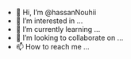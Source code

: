 - 👋 Hi, I’m @hassanNouhii
- 👀 I’m interested in ...
- 🌱 I’m currently learning ...
- 💞️ I’m looking to collaborate on ...
- 📫 How to reach me ...

<!---
hassanNouhii/hassanNouhii is a ✨ special ✨ repository because its `README.md` (this file) appears on your GitHub profile.
You can click the Preview link to take a look at your changes.
--->
